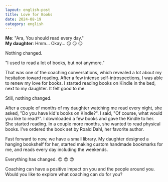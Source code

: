 ```yaml
---
layout: english-post
title: Love for Books
date: 2024-08-19
category: english
---
```


**Me**: "Ara, You should read every day."  
**My daughter**: Hmm... Okay... 😏 😏 😏

Nothing changed.

"I used to read a lot of books, but not anymore."

That was one of the coaching conversations, which revealed a lot about my hesitation toward reading. After a few intense self-introspections, I was able to renew my love for books. I started reading books on Kindle in the bed, next to my daughter. It felt good to me.

Still, nothing changed.

After a couple of months of my daughter watching me read every night, she asked, "Do you have kid's books on Kindle?". I said, "Of course, what would you like to read?". I downloaded a few books and gave the Kindle to her. She started reading. In a couple more months, she wanted to read physical books. I've ordered the book set by Roald Dahl, her favorite author.

Fast forward to now, we have a small library. My daughter designed a hanging bookshelf for her, started making custom handmade bookmarks for me, and reads every day including the weekends.

Everything has changed. 😍 😍 😍 
 
Coaching can have a positive impact on you and the people around you. Would you like to explore what coaching can do for you?
